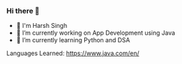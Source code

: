 ### Hi there 👋
- 👋 I'm Harsh Singh
- 🔭 I’m currently working on App Development using Java
- 🌱 I’m currently learning Python and DSA

Languages Learned: https://www.java.com/en/
